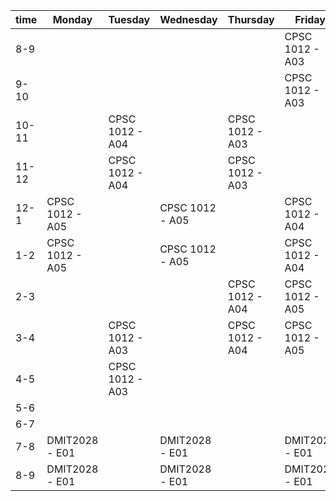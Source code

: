  time | Monday | Tuesday | Wednesday | Thursday | Friday
--- | --- | --- | --- | --- | ---
8-9 | | | | | CPSC 1012 - A03
9-10 | | | | | CPSC 1012 - A03
10-11 | | CPSC 1012 - A04 | | CPSC 1012 - A03 |
11-12 | | CPSC 1012 - A04 | | CPSC 1012 - A03 |
12-1 | CPSC 1012 - A05| | CPSC 1012 - A05 | | CPSC 1012 - A04
1-2 | CPSC 1012 - A05| | CPSC 1012 - A05 | | CPSC 1012 - A04
2-3 | | | | CPSC 1012 - A04 | CPSC 1012 - A05
3-4 | | CPSC 1012 - A03 | | CPSC 1012 - A04 | CPSC 1012 - A05
4-5 | | CPSC 1012 - A03 | |
5-6 | | | |
6-7 | | | |
7-8 | DMIT2028 - E01 | | DMIT2028 - E01 | | DMIT2028 - E01
8-9 | DMIT2028 - E01 | | DMIT2028 - E01 | | DMIT2028 - E01
